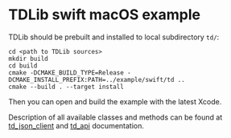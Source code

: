 # TDLib swift macOS example

TDLib should be prebuilt and installed to local subdirectory `td/`:
```
cd <path to TDLib sources>
mkdir build
cd build
cmake -DCMAKE_BUILD_TYPE=Release -DCMAKE_INSTALL_PREFIX:PATH=../example/swift/td ..
cmake --build . --target install
```

Then you can open and build the example with the latest Xcode.

Description of all available classes and methods can be found at [td_json_client](https://core.telegram.org/tdlib/docs/td__json__client_8h.html)
and [td_api](https://core.telegram.org/tdlib/docs/td__api_8h.html) documentation.
